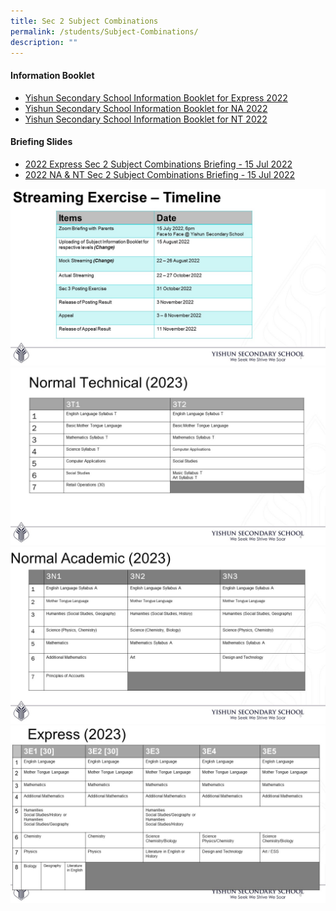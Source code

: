 ```yaml
---
title: Sec 2 Subject Combinations
permalink: /students/Subject-Combinations/
description: ""
---
```

#### Information Booklet

* [Yishun Secondary School Information Booklet for Express 2022](/files/Yishun%20Secondary%20School%20Information%20Booket%20for%20Express_2022.pdf)
* [Yishun Secondary School Information Booklet for NA 2022](/files/Yishun%20Secondary%20School%20Information%20Booket%20for%20NA_2022.pdf)
* [Yishun Secondary School Information Booklet for NT 2022](/files/Yishun%20Secondary%20School%20Information%20Booket%20for%20NT_2022.pdf)

#### Briefing Slides

* [2022 Express Sec 2 Subject Combinations Briefing - 15 Jul 2022](/files/2022%20Express%20Sec%202%20Subject%20Combinations%20Briefing.pdf)
* [2022 NA & NT Sec 2 Subject Combinations Briefing - 15 Jul 2022](/files/2022%20NA_NT%20Sec%202%20Subject%20Combinations%20Briefing.pdf)

![](/images/Slide%201.jpg)
![](/images/Slide4.jpeg)
![](/images/Slide5.jpeg)
![](/images/Slide6.jpeg)